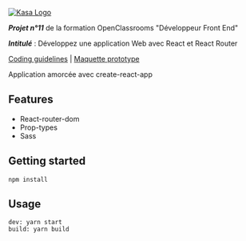 [![Kasa Logo](https://maxime-rl.github.io/maxime-robil-lepretre_11_12082021/src/assets/kasa_logo_white.svg)](https://maxime-robil-lepretre-p11-oc.netlify.app/)

***Projet n°11*** de la formation OpenClassrooms "Développeur Front End"

***Intitulé*** : Développez une application Web avec React et React Router

[Coding guidelines](https://s3-eu-west-1.amazonaws.com/course.oc-static.com/projects/Front-End+V2/P9+React+1/Coding+guidelines+Kasa.pdf)  | 
[Maquette prototype](https://www.figma.com/file/bAnXDNqRKCRRP8mY2gcb5p/UI-Design?node-id=4%3A1)

Application amorcée avec create-react-app

## Features
- React-router-dom
- Prop-types
- Sass

## Getting started
`npm install`

## Usage
`dev: yarn start`<br>
`build: yarn build`
